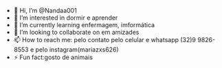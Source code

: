 - 👋 Hi, I’m @Nandaa001
- 👀 I’m interested in dormir e aprender
- 🌱 I’m currently learning enfermagem, imformática
- 💞️ I’m looking to collaborate on em amizades
- 📫 How to reach me: pelo contato pelo celular e whatsapp (32)9 9826-8553 e pelo instagram(mariazxs626)
- ⚡ Fun fact:gosto de animais

<!---
Nandaa001/Nandaa001 is a ✨ special ✨ repository because its `README.md` (this file) appears on your GitHub profile.
You can click the Preview link to take a look at your changes.
--->
